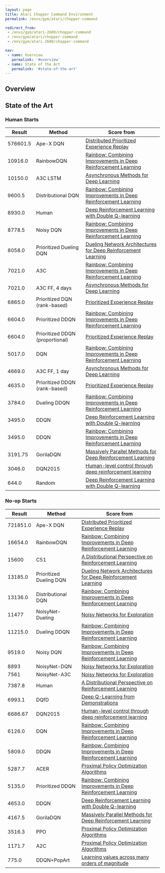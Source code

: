 ```yaml
---
layout: page
title: Atari Chopper Command Environment
permalink: /envs/gym/atari/chopper-command

redirect_from:
 - /envs/gym/atari-2600/chopper-command
 - /env/gym/atari/chopper-command
 - /env/gym/atari-2600/chopper-command

nav:
 - name: Overview
   permalink: '#overview'
 - name: State of the Art
   permalink: '#state-of-the-art'
---
```



## Overview

## State of the Art

### Human Starts

| Result | Method | Score from |
|--------|--------|------------|
| 576601.5 | Ape-X DQN | [Distributed Prioritized Experience Replay](https://arxiv.org/abs/1803.00933) |
| 10916.0 | RainbowDQN | [Rainbow: Combining Improvements in Deep Reinforcement Learning](https://arxiv.org/abs/1710.02298) |
| 10150.0 | A3C LSTM | [Asynchronous Methods for Deep Learning](https://arxiv.org/abs/1602.01783) |
| 9600.5 | Distributional DQN | [Rainbow: Combining Improvements in Deep Reinforcement Learning](https://arxiv.org/abs/1710.02298) |
| 8930.0 | Human | [Deep Reinforcement Learning with Double Q-learning](https://arxiv.org/abs/1509.06461) |
| 8778.5 | Noisy DQN | [Rainbow: Combining Improvements in Deep Reinforcement Learning](https://arxiv.org/abs/1710.02298) |
| 8058.0 | Prioritized Dueling DQN | [Dueling Network Architectures for Deep Reinforcement Learning](https://arxiv.org/abs/1511.06581) |
| 7021.0 | A3C | [Rainbow: Combining Improvements in Deep Reinforcement Learning](https://arxiv.org/abs/1710.02298) |
| 7021.0 | A3C FF, 4 days | [Asynchronous Methods for Deep Learning](https://arxiv.org/abs/1602.01783) |
| 6865.0 | Prioritized DQN (rank-based) | [Prioritized Experience Replay](https://arxiv.org/abs/1511.05952) |
| 6604.0 | Prioritized DDQN | [Rainbow: Combining Improvements in Deep Reinforcement Learning](https://arxiv.org/abs/1710.02298) |
| 6604.0 | Prioritized DDQN (proportional) | [Prioritized Experience Replay](https://arxiv.org/abs/1511.05952) |
| 5017.0 | DQN | [Rainbow: Combining Improvements in Deep Reinforcement Learning](https://arxiv.org/abs/1710.02298) |
| 4669.0 | A3C FF, 1 day | [Asynchronous Methods for Deep Learning](https://arxiv.org/abs/1602.01783) |
| 4635.0 | Prioritized DDQN (rank-based) | [Prioritized Experience Replay](https://arxiv.org/abs/1511.05952) |
| 3784.0 | Dueling DDQN | [Rainbow: Combining Improvements in Deep Reinforcement Learning](https://arxiv.org/abs/1710.02298) |
| 3495.0 | DDQN | [Deep Reinforcement Learning with Double Q-learning](https://arxiv.org/abs/1509.06461) |
| 3495.0 | DDQN | [Rainbow: Combining Improvements in Deep Reinforcement Learning](https://arxiv.org/abs/1710.02298) |
| 3191.75 | GorilaDQN | [Massively Parallel Methods for Deep Reinforcement Learning](https://arxiv.org/abs/1507.04296) |
| 3046.0 | DQN2015 | [Human-level control through deep reinforcement learning](https://web.stanford.edu/class/psych209/Readings/MnihEtAlHassibis15NatureControlDeepRL.pdf) |
| 644.0 | Random | [Deep Reinforcement Learning with Double Q-learning](https://arxiv.org/abs/1509.06461) |

### No-op Starts

| Result | Method | Score from |
|--------|--------|------------|
| 721851.0 | Ape-X DQN | [Distributed Prioritized Experience Replay](https://arxiv.org/abs/1803.00933) |
| 16654.0 | RainbowDQN | [Rainbow: Combining Improvements in Deep Reinforcement Learning](https://arxiv.org/abs/1710.02298) |
| 15600 | C51 | [A Distributional Perspective on Reinforcement Learning](https://arxiv.org/abs/1707.06887) |
| 13185.0 | Prioritized Dueling DQN | [Dueling Network Architectures for Deep Reinforcement Learning](https://arxiv.org/abs/1511.06581) |
| 13136.0 | Distributional DQN | [Rainbow: Combining Improvements in Deep Reinforcement Learning](https://arxiv.org/abs/1710.02298) |
| 11477 | NoisyNet-Dueling | [Noisy Networks for Exploration](https://arxiv.org/abs/1706.10295) |
| 11215.0 | Dueling DDQN | [Rainbow: Combining Improvements in Deep Reinforcement Learning](https://arxiv.org/abs/1710.02298) |
| 9519.0 | Noisy DQN | [Rainbow: Combining Improvements in Deep Reinforcement Learning](https://arxiv.org/abs/1710.02298) |
| 8893 | NoisyNet-DQN | [Noisy Networks for Exploration](https://arxiv.org/abs/1706.10295) |
| 7561 | NoisyNet-A3C | [Noisy Networks for Exploration](https://arxiv.org/abs/1706.10295) |
| 7387.8 | Human | [A Distributional Perspective on Reinforcement Learning](https://arxiv.org/abs/1707.06887) |
| 6993.1 | DQfD | [Deep Q-Learning from Demonstrations](https://arxiv.org/abs/1704.03732) |
| 6686.67 | DQN2015 | [Human-level control through deep reinforcement learning](https://web.stanford.edu/class/psych209/Readings/MnihEtAlHassibis15NatureControlDeepRL.pdf) |
| 6126.0 | DQN | [Rainbow: Combining Improvements in Deep Reinforcement Learning](https://arxiv.org/abs/1710.02298) |
| 5809.0 | DDQN | [Rainbow: Combining Improvements in Deep Reinforcement Learning](https://arxiv.org/abs/1710.02298) |
| 5287.7 | ACER | [Proximal Policy Optimization Algorithms](https://arxiv.org/abs/1707.06347) |
| 5135.0 | Prioritized DDQN | [Rainbow: Combining Improvements in Deep Reinforcement Learning](https://arxiv.org/abs/1710.02298) |
| 4653.0 | DDQN | [Deep Reinforcement Learning with Double Q-learning](https://arxiv.org/abs/1509.06461) |
| 4167.5 | GorilaDQN | [Massively Parallel Methods for Deep Reinforcement Learning](https://arxiv.org/abs/1507.04296) |
| 3516.3 | PPO | [Proximal Policy Optimization Algorithms](https://arxiv.org/abs/1707.06347) |
| 1171.7 | A2C | [Proximal Policy Optimization Algorithms](https://arxiv.org/abs/1707.06347) |
| 775.0 | DDQN+PopArt | [Learning values across many orders of magnitude](https://arxiv.org/abs/1602.07714) |

